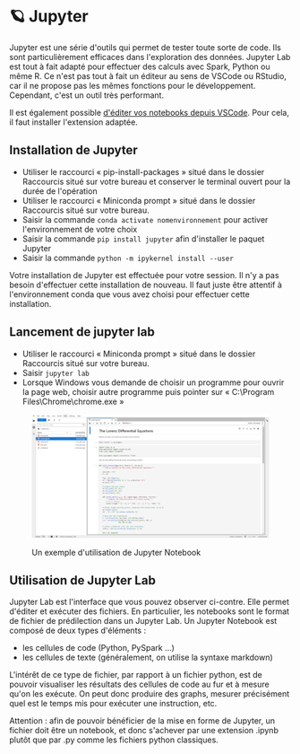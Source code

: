 # 🪐 Jupyter

Jupyter est une série d'outils qui permet de tester toute sorte de code. Ils sont particulièrement efficaces dans l'exploration des données. Jupyter Lab est tout à fait adapté pour effectuer des calculs avec Spark, Python ou même R. Ce n'est pas tout à fait un éditeur au sens de VSCode ou RStudio, car il ne propose pas les mêmes fonctions pour le développement. Cependant, c'est un outil très performant.

Il est également possible [d'éditer vos notebooks depuis VSCode](vscode.md#les-extensions). Pour cela, il faut installer l'extension adaptée.

## Installation de Jupyter

* Utiliser le raccourci « pip-install-packages » situé dans le dossier Raccourcis situé sur votre bureau et conserver le terminal ouvert pour la durée de l'opération
* Utiliser le raccourci « Miniconda prompt » situé dans le dossier Raccourcis situé sur votre bureau.
* Saisir la commande `conda activate nomenvironnement` pour activer l'environnement de votre choix
* Saisir la commande `pip install jupyter` afin d'installer le paquet Jupyter
* Saisir la commande `python -m ipykernel install --user`

Votre installation de Jupyter est effectuée pour votre session. Il n'y a pas besoin d'effectuer cette installation de nouveau. Il faut juste être attentif à l'environnement conda que vous avez choisi pour effectuer cette installation.

## Lancement de jupyter lab

* Utiliser le raccourci « Miniconda prompt » situé dans le dossier Raccourcis situé sur votre bureau.
* Saisir `jupyter lab`
* Lorsque Windows vous demande de choisir un programme pour ouvrir la page web, choisir autre programme puis pointer sur « C:\Program Files\Chrome\chrome.exe »

<figure><img src="../chapters/images/jupyter.png" alt=""><figcaption><p>Un exemple d'utilisation de Jupyter Notebook</p></figcaption></figure>

## Utilisation de Jupyter Lab

Jupyter Lab est l'interface que vous pouvez observer ci-contre. Elle permet d'éditer et exécuter des fichiers. En particulier, les notebooks sont le format de fichier de prédilection dans un Jupyter Lab. Un Jupyter Notebook est composé de deux types d'éléments :

* les cellules de code (Python, PySpark ...)
* les cellules de texte (généralement, on utilise la syntaxe markdown)

L'intérêt de ce type de fichier, par rapport à un fichier python, est de pouvoir visualiser les résultats des cellules de code au fur et à mesure qu'on les exécute. On peut donc produire des graphs, mesurer précisément quel est le temps mis pour exécuter une instruction, etc.

Attention : afin de pouvoir bénéficier de la mise en forme de Jupyter, un fichier doit être un notebook, et donc s'achever par une extension .ipynb plutôt que par .py comme les fichiers python classiques.&#x20;
